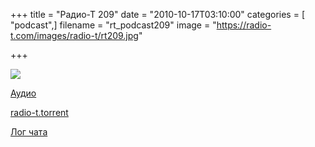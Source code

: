 +++
title = "Радио-Т 209"
date = "2010-10-17T03:10:00"
categories = [ "podcast",]
filename = "rt_podcast209"
image = "https://radio-t.com/images/radio-t/rt209.jpg"

+++

![](https://radio-t.com/images/radio-t/rt209.jpg)

[Аудио](https://archive.rucast.net/radio-t/media/rt_podcast209.mp3)

[radio-t.torrent](http://www.radio-t.com/torrents/rt_podcast209.mp3.torrent)

[Лог чата](http://chat.radio-t.com/logs/radio-t-209.html)

<audio src="https://archive.rucast.net/radio-t/media/rt_podcast209.mp3" preload="none"></audio>

